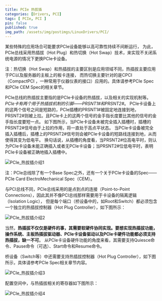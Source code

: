 ```yaml
---
title: PCIe 热拔插
categories: [Drivers, PCI]
tags: [ PCIe, PCI ]
pin: false
published: true
img_path: /assets/img/postimgs/LinuxDrivers/PCI/
---
```


某些特殊的应用场合可能要求PCIe设备能够以高可靠性持续不间断运行，
为此，PCIe总线采用热插拔（Hot Plug）和热切换（Hot Swap）技术，来实现不关闭系统电源的情况下更换PCIe卡设备。

注：热切换（Hot Swap）和热插拔的主要区别是应用领域不同，热插拔主要应用于PC以及服务器的主板上的板卡连接，
而热切换主要针对的是CPCI（CompactPCI ，一种常用于仪器仪表的接口）应用的。具体请参考PCIe Spec和PCIe CEM Spec的相关章节。

PCIe总线的热插拔主要指的是PCIe卡设备的热插拔，以及相关的实现机制等。*PCIe卡有两个用于热插拔机制的引脚——PRSNT1#和PRSNT2#*。
PCIe卡设备上的这两个信号之间是短路的，PCIe插槽的PRSNT1#被固定地连接到地，PRSNT2#则被上拉。且PCIe卡上的这两个信号的金手指长度要比其他的信号的金手指长度要短一点。
如下图所示，当PCIe卡设备未被完全插入插槽时，插槽的PRSNT2#信号由于上拉的作用，将一直处于高点平状态。
当PCIe卡设备被完全插入插槽后，插槽上的PRSNT2#信号则会被PCIe卡设备的短路线连接到地，从而使得其变为低电平。
换句话说，从插槽的角度看，当PRSNT2#位高电平时，则认为PCIe卡设备未能正确插入或者无PCIe卡设备；当PRSNT2#位低电平时，表明PCIe卡设备被正确地插入插槽中。

![PCIe_热拔插介绍1](PCIe_热拔插介绍1.png)

注：PCIe总线除了有一个Base Spec之外，还有一个关于PCIe卡设备的Spec——PCIe Card ElectroMechanical Spec（CEM）。

与PCI总线不同，PCIe总线采用的是点到点的连接（Point-to-Point Connections），因此其并不像PCI总线那样需要用于卡设备的隔离逻辑（Isolation Logic），
但是每个端口（桥设备中的，如Root和Switch）都必须包含一个独立的热插拔控制器（Hot Plug Controller），如下图所示：

![PCIe_热拔插介绍2](PCIe_热拔插介绍2.png)

当然，**热插拔不仅仅是硬件的事，其需要软硬件协同实现。要想实现热插拔功能，操作系统、主板热插拔驱动器、PCIe卡设备驱动以及PCIe卡硬件功能都必须支持热插拔，缺一不可**。
从PCIe卡设备硬件功能的角度来看，其需要支持Quiesce命令、Pause命令（可选）、Start命令和Resume命令。

桥设备（Switch等）中还需要支持热插拔控制器（Hot Plug Controller），如下图所示，具体请参考PCIe Spec相关章节内容。

![PCIe_热拔插介绍3](PCIe_热拔插介绍3.png)

配置空间中，与热插拔相关的寄存器如下图所示：

![PCIe_热拔插介绍4](PCIe_热拔插介绍4.png)


